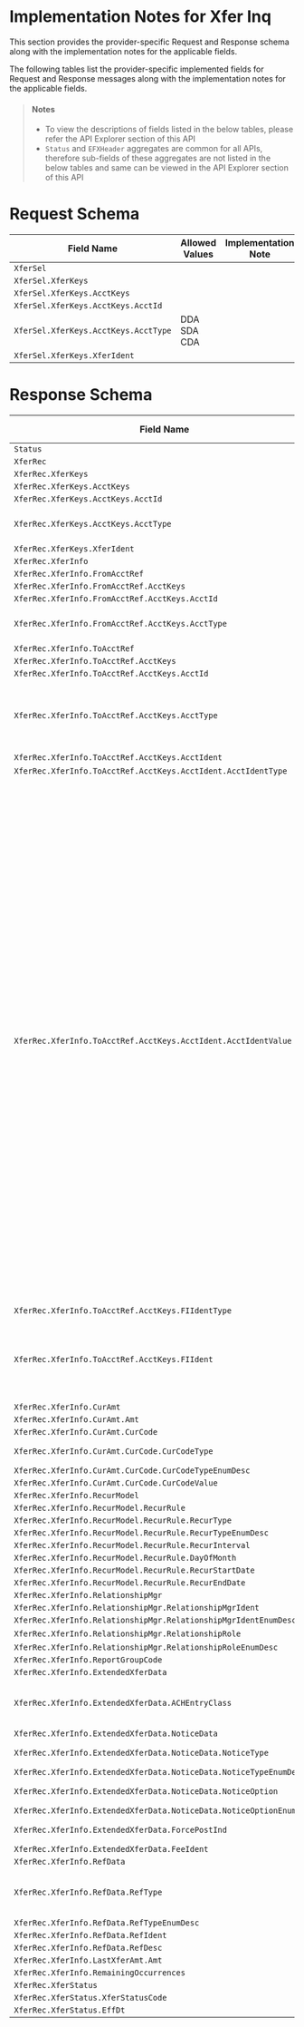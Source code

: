 # Implementation Notes for Xfer Inq
This section provides the provider-specific Request and Response schema along with the implementation notes for the applicable fields.
<!-- 
type: tab 
titles: Premier, 
-->


The following tables list the provider-specific implemented fields for Request and Response messages along with the implementation notes for the applicable fields. 


<!-- theme: info -->
> #### Notes
> 
> -	To view the descriptions of fields listed in the below tables, please refer the API Explorer section of this API
> - `Status` and `EFXHeader` aggregates are common for all APIs, therefore sub-fields of these aggregates are not listed in the below tables and same can be viewed in the API Explorer section of this API


# Request Schema
|Field Name|Allowed Values|Implementation Note|
|----|----|----|
|`XferSel`|||
|`XferSel.XferKeys`|||
|`XferSel.XferKeys.AcctKeys`|||
|`XferSel.XferKeys.AcctKeys.AcctId`|||
|`XferSel.XferKeys.AcctKeys.AcctType`|DDA<br>SDA<br>CDA||
|`XferSel.XferKeys.XferIdent`|||
# Response Schema
|Field Name|Allowed Values|Implementation Note|
|----|----|----|
|`Status`|||
|`XferRec`|||
|`XferRec.XferKeys`|||
|`XferRec.XferKeys.AcctKeys`|||
|`XferRec.XferKeys.AcctKeys.AcctId`|||
|`XferRec.XferKeys.AcctKeys.AcctType`|DDA<br>SDA<br>CDA||
|`XferRec.XferKeys.XferIdent`|||
|`XferRec.XferInfo`|||
|`XferRec.XferInfo.FromAcctRef`|||
|`XferRec.XferInfo.FromAcctRef.AcctKeys`|||
|`XferRec.XferInfo.FromAcctRef.AcctKeys.AcctId`|||
|`XferRec.XferInfo.FromAcctRef.AcctKeys.AcctType`|DDA<br>SDA<br>CDA||
|`XferRec.XferInfo.ToAcctRef`|||
|`XferRec.XferInfo.ToAcctRef.AcctKeys`|||
|`XferRec.XferInfo.ToAcctRef.AcctKeys.AcctId`|||
|`XferRec.XferInfo.ToAcctRef.AcctKeys.AcctType`|DDA<br>SDA<br>EXT<br>LOAN<br>SDB<br>GLA||
|`XferRec.XferInfo.ToAcctRef.AcctKeys.AcctIdent`|||
|`XferRec.XferInfo.ToAcctRef.AcctKeys.AcctIdent.AcctIdentType`|AcctTypeCode||
|`XferRec.XferInfo.ToAcctRef.AcctKeys.AcctIdent.AcctIdentValue`||***Conditionally Required**<br><br>This field is required when the transfer to account is an external transfer. <br><br>Value of 'None' indicates no external account is involved in transfer.<br><br>For transfer from a DDA (Demand Deposit) account, the valid external account types are None, DDA, SDA, Vendor and LOAN. <br><br>For transfer from SDA (Savings Account) account, the valid external account types are None, DDA, SDA, Vendor, LOAN, Check.<br><br>For transfer from a CDA account, the valid external account types are EXT, DDA, SDA, Check.|
|`XferRec.XferInfo.ToAcctRef.AcctKeys.FIIdentType`|RoutingNum||
|`XferRec.XferInfo.ToAcctRef.AcctKeys.FIIdent`||**Conditionally Required**<br><br>This is a mandatory field if, account type is external.|
|`XferRec.XferInfo.CurAmt`|||
|`XferRec.XferInfo.CurAmt.Amt`|||
|`XferRec.XferInfo.CurAmt.CurCode`|||
|`XferRec.XferInfo.CurAmt.CurCode.CurCodeType`|ISO4217-Alpha||
|`XferRec.XferInfo.CurAmt.CurCode.CurCodeTypeEnumDesc`|||
|`XferRec.XferInfo.CurAmt.CurCode.CurCodeValue`|||
|`XferRec.XferInfo.RecurModel`|||
|`XferRec.XferInfo.RecurModel.RecurRule`|||
|`XferRec.XferInfo.RecurModel.RecurRule.RecurType`|||
|`XferRec.XferInfo.RecurModel.RecurRule.RecurTypeEnumDesc`|||
|`XferRec.XferInfo.RecurModel.RecurRule.RecurInterval`|||
|`XferRec.XferInfo.RecurModel.RecurRule.DayOfMonth`|||
|`XferRec.XferInfo.RecurModel.RecurRule.RecurStartDate`|||
|`XferRec.XferInfo.RecurModel.RecurRule.RecurEndDate`|||
|`XferRec.XferInfo.RelationshipMgr`|||
|`XferRec.XferInfo.RelationshipMgr.RelationshipMgrIdent`|||
|`XferRec.XferInfo.RelationshipMgr.RelationshipMgrIdentEnumDesc`|||
|`XferRec.XferInfo.RelationshipMgr.RelationshipRole`|Officer||
|`XferRec.XferInfo.RelationshipMgr.RelationshipRoleEnumDesc`|||
|`XferRec.XferInfo.ReportGroupCode`|||
|`XferRec.XferInfo.ExtendedXferData`|||
|`XferRec.XferInfo.ExtendedXferData.ACHEntryClass`|PPD<br>CCD<br>WEB<br>CIE||
|`XferRec.XferInfo.ExtendedXferData.NoticeData`|||
|`XferRec.XferInfo.ExtendedXferData.NoticeData.NoticeType`|RegularNotice<br>ACHNotice||
|`XferRec.XferInfo.ExtendedXferData.NoticeData.NoticeTypeEnumDesc`|||
|`XferRec.XferInfo.ExtendedXferData.NoticeData.NoticeOption`|NoNotice<br>GenerateNotice<br>||
|`XferRec.XferInfo.ExtendedXferData.NoticeData.NoticeOptionEnumDesc`|||
|`XferRec.XferInfo.ExtendedXferData.ForcePostInd`|true<br>false||
|`XferRec.XferInfo.ExtendedXferData.FeeIdent`|||
|`XferRec.XferInfo.RefData`|||
|`XferRec.XferInfo.RefData.RefType`|PayeeDesc<br>PayorDesc<br>XferDesc<br>TranCode||
|`XferRec.XferInfo.RefData.RefTypeEnumDesc`|||
|`XferRec.XferInfo.RefData.RefIdent`|||
|`XferRec.XferInfo.RefData.RefDesc`|||
|`XferRec.XferInfo.LastXferAmt.Amt`|||
|`XferRec.XferInfo.RemainingOccurrences`|||
|`XferRec.XferStatus`|||
|`XferRec.XferStatus.XferStatusCode`|||
|`XferRec.XferStatus.EffDt`|||
<!-- type: tab-end -->
